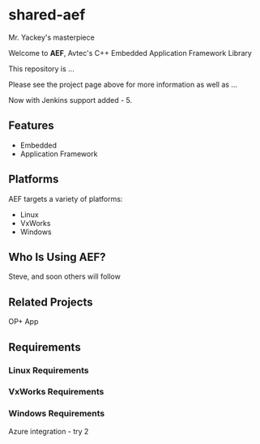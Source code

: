 # shared-aef
Mr. Yackey's masterpiece

Welcome to **AEF**, Avtec's C++ Embedded Application Framework Library

This repository is ...

Please see the project page above for more information as well as ...

Now with Jenkins support added - 5.

## Features ##

  * Embedded
  * Application Framework

## Platforms ##

AEF targets a variety of platforms:

  * Linux
  * VxWorks
  * Windows

## Who Is Using AEF? ##

Steve, and soon others will follow

## Related Projects ##

OP+ App

## Requirements ##

### Linux Requirements ###

### VxWorks Requirements ###

### Windows Requirements ###

Azure integration - try 2
